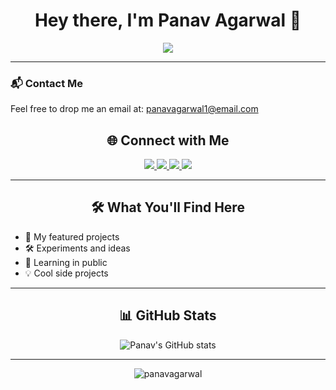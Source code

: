 <h1 align="center">Hey there, I'm Panav Agarwal 👋</h1>

<p align="center">
  <img src="https://readme-typing-svg.demolab.com/?lines=Full-stack+Dev+%7C+AIML+Enthusiast+%7C+Lifelong+Learner;&center=true&width=600&height=45&color=3DB2FF&pause=1000" />
</p>

---
### 📬 Contact Me

Feel free to drop me an email at: [panavagarwal1@email.com](mailto:panavagarwal1@email.com)

<h2 align="center">🌐 Connect with Me</h2>

<p align="center">
  <a href="https://github.com/PanavAgarwal-03" target="_blank" rel="noopener noreferrer">
    <img src="https://img.shields.io/badge/GitHub-100000?style=for-the-badge&logo=github&logoColor=white" />
  </a>
  <a href="https://www.linkedin.com/in/panav-agarwal-8b07ab249/" target="_blank" rel="noopener noreferrer">
    <img src="https://img.shields.io/badge/LinkedIn-0A66C2?style=for-the-badge&logo=linkedin&logoColor=white" />
  </a>
  <a href="https://x.com/Panav__Agarwal" target="_blank" rel="noopener noreferrer">
    <img src="https://img.shields.io/badge/Twitter-1DA1F2?style=for-the-badge&logo=twitter&logoColor=white" />
  </a>

  <a href="https://panavagarwal.com" target="_blank" rel="noopener noreferrer">
    <img src="https://img.shields.io/badge/Portfolio-121212?style=for-the-badge&logo=vercel&logoColor=white" />
  </a>
</p>

---

<h2 align="center">🛠️ What You'll Find Here</h2>

- 📄 My featured projects  
- 🛠️ Experiments and ideas  
- 🌱 Learning in public  
- 💡 Cool side projects

---

<h2 align="center">📊 GitHub Stats</h2>

<p align="center">
  <img src="https://github-readme-stats.vercel.app/api?username=PanavAgarwal-03&show_icons=true&theme=default" alt="Panav's GitHub stats" />
</p>

---


<p align="center">
  <img src="https://komarev.com/ghpvc/?username=PanavAgarwal-03&label=Profile%20views&color=0e75b6&style=flat" alt="panavagarwal" />
</p>
